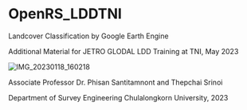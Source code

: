 # OpenRS_LDDTNI
Landcover Classification by Google Earth Engine

Additional Material for JETRO GLODAL LDD Training at TNI, May 2023 

![IMG_20230118_160218](https://user-images.githubusercontent.com/88705136/235285517-b55c3902-e122-4753-ba9f-c1066d973d6a.jpg)

Associate Professor Dr. Phisan Santitamnont and Thepchai Srinoi

Department of Survey Engineering Chulalongkorn University, 2023
